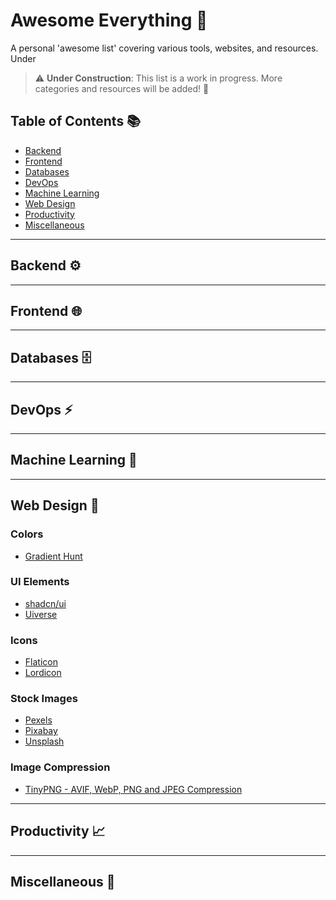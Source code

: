 # Awesome Everything 🚀

A personal 'awesome list' covering various tools, websites, and resources. Under 

> ⚠️ **Under Construction**: This list is a work in progress. More categories and resources will be added! 🚧

## Table of Contents 📚

- [Backend](#backend-⚙️)
- [Frontend](#frontend)
- [Databases](#databases)
- [DevOps](#devops)
- [Machine Learning](#machine-learning)
- [Web Design](#web-design)
- [Productivity](#productivity)
- [Miscellaneous](#miscellaneous)

---

## Backend ⚙️

---

## Frontend 🌐

---

## Databases 🗄️

---

## DevOps ⚡

---

## Machine Learning 🤖

---

## Web Design 🎨

### Colors

- [Gradient Hunt](https://gradienthunt.com/)

### UI Elements

- [shadcn/ui](https://ui.shadcn.com)
- [Uiverse](https://uiverse.io)

### Icons

- [Flaticon](https://www.flaticon.com/)
- [Lordicon](https://lordicon.com/)

### Stock Images

- [Pexels](https://www.pexels.com/)
- [Pixabay](https://pixabay.com)
- [Unsplash](https://unsplash.com)

### Image Compression

- [TinyPNG - AVIF, WebP, PNG and JPEG Compression](https://tinypng.com)

---

## Productivity 📈

---

## Miscellaneous 🔎


